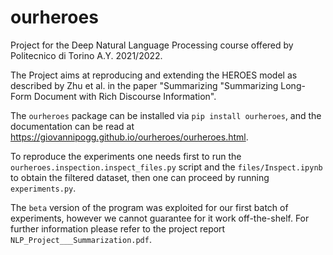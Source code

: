 # ourheroes
Project for the Deep Natural Language Processing course offered by Politecnico di Torino A.Y. 2021/2022.

The Project aims at reproducing and extending the HEROES model as described by Zhu et al. in the paper "Summarizing 
"Summarizing Long-Form Document with Rich Discourse Information".

The `ourheroes` package can be installed via `pip install ourheroes`, and the documentation can be read at https://giovannipogg.github.io/ourheroes/ourheroes.html.

To reproduce the experiments one needs first to run the `ourheroes.inspection.inspect_files.py` script and the `files/Inspect.ipynb` to obtain the filtered dataset, then one can proceed by running `experiments.py`.

The `beta` version of the program was exploited for our first batch of experiments, however we cannot guarantee for it work off-the-shelf. For further information please refer to the project report `NLP_Project___Summarization.pdf`.
